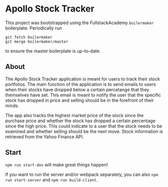 # Apollo Stock Tracker

This project was bootstrapped using the FullstackAcademy `boilermaker` boilerplate. Periodically run
```
git fetch boilermaker
git merge boilermaker/master
```
to ensure the master boilerplate is up-to-date.

## About

The Apollo Stock Tracker application is meant for users to track their stock portfolios. The main function of the application is to send emails to users when their stocks have dropped below a certain percetange that they themselves have set. This email is meant to notify the user that the specific stock has dropped in price and selling should be in the forefront of their minds.

The app also tracks the highest market price of the stock since the purchase price and whether the stock has dropped a certain percentage since the high price. This could indicate to a user that the stock needs to be examined and whether selling should be the next move. Stock information is retrieved from the Yahoo Finance API.

## Start

`npm run start-dev` will make great things happen!

If you want to run the server and/or webpack separately, you can also `npm run start-server` and `npm run build-client`.

